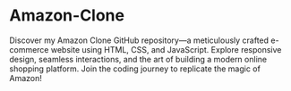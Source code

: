 # Amazon-Clone
Discover my Amazon Clone GitHub repository—a meticulously crafted e-commerce website using HTML, CSS, and JavaScript. Explore responsive design, seamless interactions, and the art of building a modern online shopping platform. Join the coding journey to replicate the magic of Amazon!
